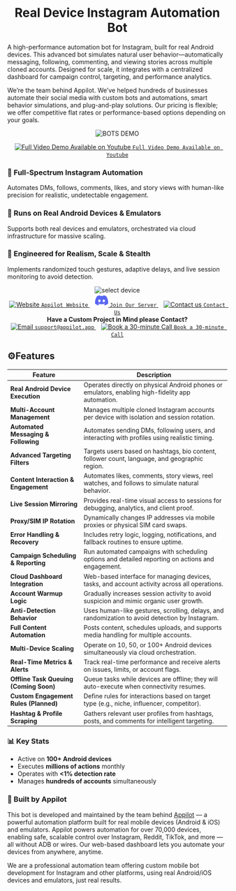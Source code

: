 <h1 align="center">Real Device Instagram Automation Bot</h1>

A high-performance automation bot for Instagram, built for real Android devices. This advanced bot simulates natural user behavior—automatically messaging, following, commenting, and viewing stories across multiple cloned accounts. Designed for scale, it integrates with a centralized dashboard for campaign control, targeting, and performance analytics.

We’re the team behind Appilot. We’ve helped hundreds of businesses automate their social media with custom bots and automations, smart behavior simulations, and plug-and-play solutions. Our pricing is flexible; we offer competitive flat rates or performance-based options depending on your goals.

<p align="center">
  <img
    src="https://github.com/user-attachments/assets/f043bc58-3e3a-4a64-bc78-d6283644921c"
    alt="BOTS DEMO"
    width="450px"
  />
</p>

<div align="center">
  <a href="https://youtu.be/EYBHzb7DgDw?si=65BWPGNMlZoUudSl">
  <img
    alt="Full Video Demo Available on Youtube"
    width="25px"
    src="https://github.com/user-attachments/assets/c685ef52-2bdd-464c-bd60-cc6e34e8e867"
  />
  <code>Full Video Demo Available on Youtube</code>
</a>
</div>

### 🔁 Full-Spectrum Instagram Automation
Automates DMs, follows, comments, likes, and story views with human-like precision for realistic, undetectable engagement.

### 📱 Runs on Real Android Devices & Emulators
Supports both real devices and emulators, orchestrated via cloud infrastructure for massive scaling.

### 🧠 Engineered for Realism, Scale & Stealth
Implements randomized touch gestures, adaptive delays, and live session monitoring to avoid detection.

<div align="center">
  <img
    src="https://github.com/user-attachments/assets/d200549d-7613-446f-a43b-19a4117ca360"
    alt="select device"
    width="600px"
  />
</div>


<div align="center">
  <a href="https://appilot.app/">
    <img
      alt="Website"
      width="25px"
      src="https://github.com/user-attachments/assets/8e5f3af3-b098-4c1d-980d-df9aebc680d0"
    />
    <code>Appilot Website</code>
  </a>
  &nbsp;&nbsp;
  <a href="https://discord.gg/3CZ5muJdF2">
    <img
      alt="Join Our Server"
      width="30px"
      src="https://github.com/Zeeshanahmad4/RealEstateMate-WhatsApp-Group-Management-Bot/blob/main/discord-icon-svgrepo-com.svg"
    />
    <code>Join Our Server</code>
  </a>
  &nbsp;&nbsp;
  <a href="https://t.me/appilotdev">
    <img
      alt="Contact us"
      width="30px"
      src="https://edent.github.io/SuperTinyIcons/images/svg/telegram.svg"
    />
    <code>Contact Us</code>
  </a>
</div>

<div align="center">
<strong> Have a Custom Project in Mind please Contact?</strong>

<div align="center">
  <a href="mailto:support@appilot.app">
  <img
    alt="Email"
    width="30px"
    src="https://github.com/user-attachments/assets/91c8d428-32b7-4be0-91fa-2e42c902b5b8"
  />
  <code>support@appilot.app</code>
</a>
  &nbsp;&nbsp;
  <a href="https://cal.com/app-pilot-m8i8oo/30min">
  <img
    alt="Book a 30-minute Call"
    width="30px"
    src="https://github.com/user-attachments/assets/cd3e5c7b-3e4e-4bb3-b242-bcc20ee78f13"
  />
  <code>Book a 30-minute Call</code>
</a>
<span>

<div align="left">

## ⚙️Features

| Feature                           | Description                                                                 |
|-----------------------------------|-----------------------------------------------------------------------------|
| **Real Android Device Execution**       | Operates directly on physical Android phones or emulators, enabling high-fidelity app automation. |
| **Multi-Account Management**    | Manages multiple cloned Instagram accounts per device with isolation and session rotation. |
| **Automated Messaging & Following**    | Automates sending DMs, following users, and interacting with profiles using realistic timing. |
| **Advanced Targeting Filters**   | Targets users based on hashtags, bio content, follower count, language, and geographic region. |
| **Content Interaction & Engagement**      | Automates likes, comments, story views, reel watches, and follows to simulate natural behavior. |
| **Live Session Mirroring**    | Provides real-time visual access to sessions for debugging, analytics, and client proof. |
| **Proxy/SIM IP Rotation**           | Dynamically changes IP addresses via mobile proxies or physical SIM card swaps. |
| **Error Handling & Recovery**              | Includes retry logic, logging, notifications, and fallback routines to ensure uptime. |
| **Campaign Scheduling & Reporting**     | Run automated campaigns with scheduling options and detailed reporting on actions and engagement. |
| **Cloud Dashboard Integration**         | Web-based interface for managing devices, tasks, and account activity across all operations. |
| **Account Warmup Logic**         | Gradually increases session activity to avoid suspicion and mimic organic user growth. |
| **Anti-Detection Behavior**       | Uses human-like gestures, scrolling, delays, and randomization to avoid detection by Instagram. |
| **Full Content Automation**      | Posts content, schedules uploads, and supports media handling for multiple accounts. |
| **Multi-Device Scaling**       | Operate on 10, 50, or 100+ Android devices simultaneously via cloud orchestration. |
| **Real-Time Metrics & Alerts**      | Track real-time performance and receive alerts on issues, limits, or account flags. |
| **Offline Task Queuing (Coming Soon)**  | Queue tasks while devices are offline; they will auto-execute when connectivity resumes. |
| **Custom Engagement Rules (Planned)**      | Define rules for interactions based on target type (e.g., niche, influencer, competitor). |
| **Hashtag & Profile Scraping**      | Gathers relevant user profiles from hashtags, posts, and comments for intelligent targeting. |


### 📊 Key Stats
- Active on **100+ Android devices**
- Executes **millions of actions** monthly
- Operates with **<1% detection rate**
- Manages **hundreds of accounts** simultaneously


### 🧠 Built by Appilot
This bot is developed and maintained by the team behind [Appilot](https://www.appilot.com) — a powerful automation platform built for real mobile devices (Android & iOS) and emulators.
Appilot powers automation for over 70,000 devices, enabling safe, scalable control over Instagram, Reddit, TikTok, and more — all without ADB or wires. Our web-based dashboard lets you automate your devices from anywhere, anytime.

We are a professional automation team offering custom mobile bot development for Instagram and other platforms, using real Android/iOS devices and emulators, just real results.



